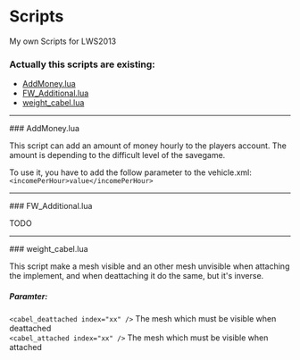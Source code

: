 Scripts
=======

My own Scripts for LWS2013

### Actually this scripts are existing:

* [AddMoney.lua](#AddMoney)
* [FW_Additional.lua](#FWAdditional)  
* [weight_cabel.lua](#weightcabel)

-------

<a name="AddMoney">
### AddMoney.lua

This script can add an amount of money hourly to the players account.
The amount is depending to the difficult level of the savegame. 

To use it, you have to add the follow parameter to the vehicle.xml: `<incomePerHour>value</incomePerHour>`

-------

<a name="FWAdditional">
### FW_Additional.lua

TODO


-------

<a name="weightcabel">
### weight_cabel.lua

This script make a mesh visible and an other mesh unvisible when attaching the implement, and when deattaching it do the same, but it's inverse.

##### Paramter:
`<cabel_deattached index="xx" />` The mesh which must be visible when deattached  
`<cabel_attached index="xx" />` The mesh which must be visible when attached

